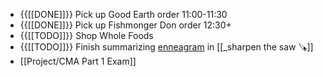 - {{[[DONE]]}} Pick up Good Earth order 11:00-11:30 
- {{[[DONE]]}} Pick up Fishmonger Don order 12:30+ 
- {{[[TODO]]}} Shop Whole Foods 
- {{[[TODO]]}} Finish summarizing [enneagram](https://www.enneagraminstitute.com/type-5) in [[_sharpen the saw 🪚]]
- [[Project/CMA Part 1 Exam]]
